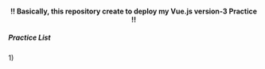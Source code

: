 <h4 align="center"> !! Basically, this repository create to deploy my Vue.js version-3 Practice !! </h4>

<h5> Practice List </h5>

<p> 1)  </p>
